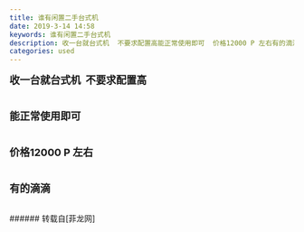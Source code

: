 ```yaml
---
title: 谁有闲置二手台式机
date: 2019-3-14 14:58
keywords: 谁有闲置二手台式机
description: 收一台就台式机  不要求配置高能正常使用即可  价格12000 P 左右有的滴滴
categories: used
---
```

<td class="t_f" id="postmessage_3223364">

<strong><font size="4">收一台就台式机  不要求配置高</font></strong><br/>
<strong><font size="4"><br/>
</font></strong><br/>
<strong><font size="4">能正常使用即可  </font></strong><br/>
<strong><font size="4"><br/>
</font></strong><br/>
<strong><font size="4">价格12000 P 左右</font></strong><br/>
<strong><font size="4"><br/>
</font></strong><br/>
<strong><font size="4">有的滴滴</font></strong><br/>
<img alt="" border="0" class="zoom" data-cf-modified-97b8d7d3e977f304b2125dec-="" file="https://ss0.bdstatic.com/70cFuHSh_Q1YnxGkpoWK1HF6hhy/it/u=1864521174,1945810006&amp;fm=27&amp;gp=0.jpg" id="aimg_T5O5o" lazyloadthumb="1" onclick="" onmouseover="" src="https://ss0.bdstatic.com/70cFuHSh_Q1YnxGkpoWK1HF6hhy/it/u=1864521174,1945810006&amp;fm=27&amp;gp=0.jpg"/><br/>
<br/>
</td>
###### 转载自[菲龙网]